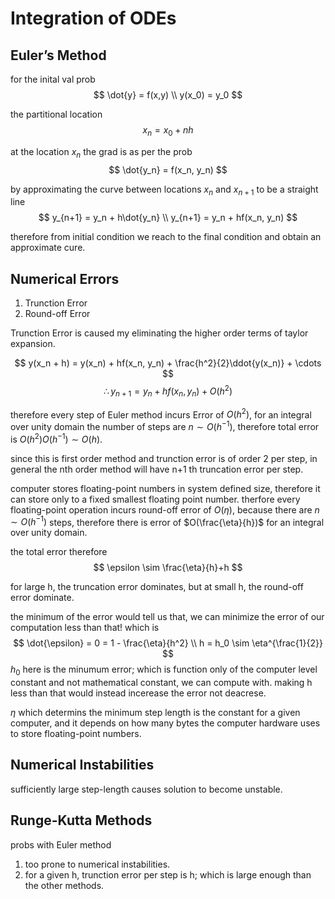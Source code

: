 # Integration of ODEs


## Euler’s Method

for the inital val prob
$$ \dot{y} = f(x,y) \\ y(x_0) = y_0 $$

the partitional location
$$ x_n = x_0 + nh $$

at the location $x_n$ the grad is as per the prob
$$ \dot{y_n} = f(x_n, y_n) $$

by approximating the curve between locations $x_n$ and $x_{n+1}$ to be a straight line
$$ y_{n+1} = y_n + h\dot{y_n} \\ y_{n+1} = y_n + hf(x_n, y_n) $$

therefore from initial condition we reach to the final condition and obtain an approximate cure.


## Numerical Errors

1. Trunction Error
2. Round-off Error

Trunction Error is caused my eliminating the higher order terms of taylor expansion.

$$ y(x_n + h) = y(x_n) + hf(x_n, y_n) + \frac{h^2}{2}\ddot{y(x_n)} + \cdots $$
$$ \therefore y_{n+1} = y_n + hf(x_n, y_n) + O(h^2) $$

therefore every step of Euler method incurs Error of $O(h^2)$, for an integral over unity domain the number of steps are $n \sim O(h^{-1})$, therefore total error is $O(h^2)O(h^{-1}) \sim O(h)$.

since this is first order method and trunction error is of order 2 per step, in general the nth order method will have n+1 th truncation error per step.

computer stores floating-point numbers in system defined size, therefore it can store only to a fixed smallest floating point number. therfore every floating-point operation incurs round-off error of $O(\eta)$, because there are $n \sim O(h^{-1})$ steps, therefore there is error of $O(\frac{\eta}{h})$ for an integral over unity domain.

the total error therefore
$$ \epsilon \sim \frac{\eta}{h}+h  $$

for large h, the truncation error dominates, but at small h, the round-off error dominate.

the minimum of the error would tell us that, we can minimize the error of our computation less than that!
which is 
$$ \dot{\epsilon} = 0 = 1 - \frac{\eta}{h^2} \\ h = h_0 \sim \eta^{\frac{1}{2}} $$
$h_0$ here is the minumum error; which is function only of the computer level constant and not mathematical constant, we can compute with. making h less than that would instead incerease the error not deacrese.

$\eta$ which determins the minimum step length is the constant for a given computer, and it depends on how many bytes the computer hardware uses to store floating-point numbers.


## Numerical Instabilities

sufficiently large step-length causes solution to become unstable.


## Runge-Kutta Methods

probs with Euler method
1. too prone to numerical instabilities.
2. for a given h, trunction error per step is h; which is large enough than the other methods.

